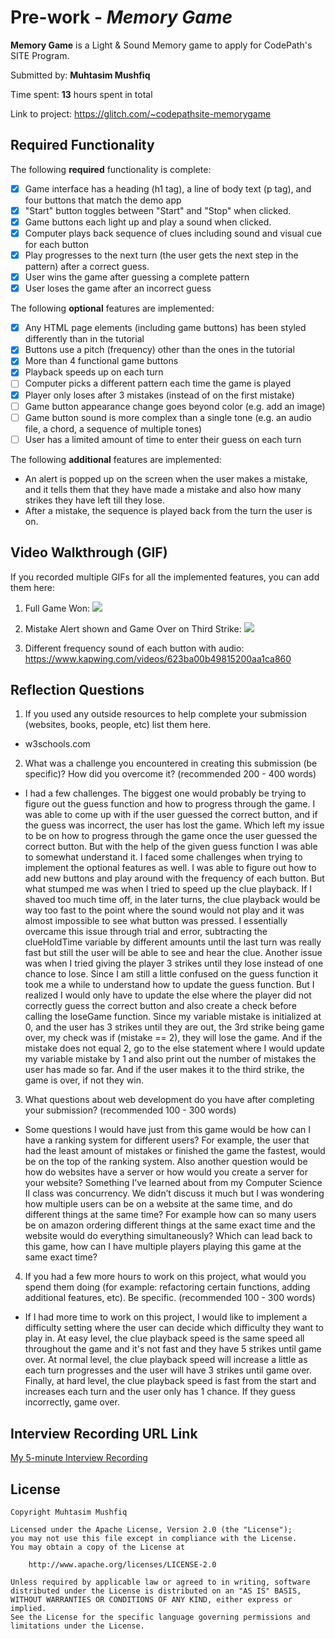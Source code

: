 # Pre-work - *Memory Game*

**Memory Game** is a Light & Sound Memory game to apply for CodePath's SITE Program. 

Submitted by: **Muhtasim Mushfiq**

Time spent: **13** hours spent in total

Link to project: https://glitch.com/~codepathsite-memorygame

## Required Functionality

The following **required** functionality is complete:

* [X] Game interface has a heading (h1 tag), a line of body text (p tag), and four buttons that match the demo app
* [X] "Start" button toggles between "Start" and "Stop" when clicked. 
* [X] Game buttons each light up and play a sound when clicked. 
* [X] Computer plays back sequence of clues including sound and visual cue for each button
* [X] Play progresses to the next turn (the user gets the next step in the pattern) after a correct guess. 
* [X] User wins the game after guessing a complete pattern
* [X] User loses the game after an incorrect guess

The following **optional** features are implemented:

* [X] Any HTML page elements (including game buttons) has been styled differently than in the tutorial
* [X] Buttons use a pitch (frequency) other than the ones in the tutorial
* [X] More than 4 functional game buttons
* [X] Playback speeds up on each turn
* [ ] Computer picks a different pattern each time the game is played
* [X] Player only loses after 3 mistakes (instead of on the first mistake)
* [ ] Game button appearance change goes beyond color (e.g. add an image)
* [ ] Game button sound is more complex than a single tone (e.g. an audio file, a chord, a sequence of multiple tones)
* [ ] User has a limited amount of time to enter their guess on each turn

The following **additional** features are implemented:

- An alert is popped up on the screen when the user makes a mistake, and it tells them that they have made a mistake and also how many strikes they have left till they lose. 
- After a mistake, the sequence is played back from the turn the user is on. 

## Video Walkthrough (GIF)

If you recorded multiple GIFs for all the implemented features, you can add them here:
1. Full Game Won:
![](http://g.recordit.co/ANuQqvzHsn.gif)

2. Mistake Alert shown and Game Over on Third Strike: 
![](http://g.recordit.co/SWMTTxcyhD.gif)

3. Different frequency sound of each button with audio: https://www.kapwing.com/videos/623ba00b49815200aa1ca860

## Reflection Questions
1. If you used any outside resources to help complete your submission (websites, books, people, etc) list them here. 
- w3schools.com

2. What was a challenge you encountered in creating this submission (be specific)? How did you overcome it? (recommended 200 - 400 words) 
- I had a few challenges. The biggest one would probably be trying to figure out the guess function and how to progress through the game. I was able to come up with if the user guessed the correct button, and if the guess was incorrect, the user has lost the game. Which left my issue to be on how to progress through the game once the user guessed the correct button. But with the help of the given guess function I was able to somewhat understand it. I faced some challenges when trying to implement the optional features as well. I was able to figure out how to add new buttons and play around with the frequency of each button. But what stumped me was when I tried to speed up the clue playback. If I shaved too much time off, in the later turns, the clue playback would be way too fast to the point where the sound would not play and it was almost impossible to see what button was pressed. I essentially overcame this issue through trial and error, subtracting the clueHoldTime variable by different amounts until the last turn was really fast but still the user will be able to see and hear the clue. Another issue was when I tried giving the player 3 strikes until they lose instead of one chance to lose. Since I am still a little confused on the guess function it took me a while to understand how to update the guess function. But I realized I would only have to update the else where the player did not correctly guess the correct button and also create a check before calling the loseGame function. Since my variable mistake is initialized at 0, and the user has 3 strikes until they are out, the 3rd strike being game over, my check was if (mistake == 2), they will lose the game. And if the mistake does not equal 2, go to the else statement where I would update my variable mistake by 1 and also print out the number of mistakes the user has made so far. And if the user makes it to the third strike, the game is over, if not they win. 

3. What questions about web development do you have after completing your submission? (recommended 100 - 300 words) 
- Some questions I would have just from this game would be how can I have a ranking system for different users? For example, the user that had the least amount of mistakes or finished the game the fastest, would be on the top of the ranking system. Also another question would be how do websites have a server or how would you create a server for your website? Something I’ve learned about from my Computer Science II class was concurrency. We didn’t discuss it much but I was wondering how multiple users can be on a website at the same time, and do different things at the same time? For example how can so many users be on amazon ordering different things at the same exact time and the website would do everything simultaneously? Which can lead back to this game, how can I have multiple players playing this game at the same exact time? 


4. If you had a few more hours to work on this project, what would you spend them doing (for example: refactoring certain functions, adding additional features, etc). Be specific. (recommended 100 - 300 words) 
- If I had more time to work on this project, I would like to implement a difficulty setting where the user can decide which difficulty they want to play in. At easy level, the clue playback speed is the same speed all throughout the game and it's not fast and they have 5 strikes until game over. At normal level, the clue playback speed will increase a little as each turn progresses and the user will have 3 strikes until game over. Finally, at hard level, the clue playback speed is fast from the start and increases each turn and the user only has 1 chance. If they guess incorrectly, game over. 


## Interview Recording URL Link

[My 5-minute Interview Recording](your-link-here)


## License

    Copyright Muhtasim Mushfiq

    Licensed under the Apache License, Version 2.0 (the "License");
    you may not use this file except in compliance with the License.
    You may obtain a copy of the License at

        http://www.apache.org/licenses/LICENSE-2.0

    Unless required by applicable law or agreed to in writing, software
    distributed under the License is distributed on an "AS IS" BASIS,
    WITHOUT WARRANTIES OR CONDITIONS OF ANY KIND, either express or implied.
    See the License for the specific language governing permissions and
    limitations under the License.
